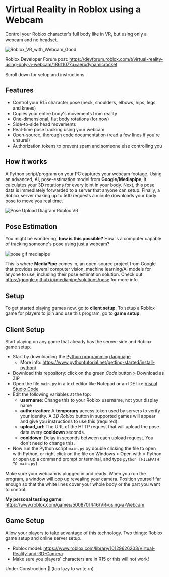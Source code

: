 # Virtual Reality in Roblox using a Webcam

Control your Roblox character's full body like in VR, but using only a webcam and no headset.

![Roblox_VR_with_Webcam_Good](https://user-images.githubusercontent.com/76597978/177058172-8a5cecb1-5693-42e7-9cfb-2e9d0b853cd0.gif)

Roblox Developer Forum post: https://devforum.roblox.com/t/virtual-reality-using-only-a-webcam/1861107?u=aerodynamicrocket

Scroll down for setup and instructions.

## Features

- Control your R15 character pose (neck, shoulders, elbows, hips, legs and knees)
- Copies your entire body's movements from reality
- One-dimensional, flat body rotations (for now)
- Side-to-side head movements
- Real-time pose tracking using your webcam
- Open-source, thorough code documentation (read a few lines if you're unsure!)
- Authorization tokens to prevent spam and someone else controlling you

## How it works

A Python script/program on your PC captures your webcam footage. Using an advanced, AI, pose-estimation model from **Google/Mediapipe**, it calculates your 3D rotations for every joint in your body. Next, this pose data is immediately forwarded to a server that anyone can setup. Finally, a Roblox server making up to 500 requests a minute downloads your body pose to move you real time.

![Pose Upload Diagram Roblox VR](https://user-images.githubusercontent.com/76597978/177061058-7f928a18-645c-41b3-a146-7886befbde47.png)

## Pose Estimation

You might be wondering, **how is this possible?** How is a computer capable of tracking someone's pose using just a webcam? 

![pose gif mediapipe](https://user-images.githubusercontent.com/76597978/177061310-efbf795e-42d4-4f07-97b7-9a7236cde33a.gif)

This is where **MediaPipe** comes in, an open-source project from Google that provides several computer vision, machine learning/AI models for anyone to use, including their pose estimation solution. Check out https://google.github.io/mediapipe/solutions/pose for more info. 

## Setup

To get started playing games now, go to **client setup**.
To setup a Roblox game for players to join and use this program, go to **game setup**.

## Client Setup

Start playing on any game that already has the server-side and Roblox game setup.

- Start by downloading the [Python programming language](https://www.python.org)
  - More info: https://www.pythontutorial.net/getting-started/install-python/
- Download this repository: click on the green *Code* button > Download as ZIP
- Open the file `main.py` in a text editor like Notepad or an IDE like [Visual Studio Code](https://code.visualstudio.com)
- Edit the following variables at the top:
  - **username**: Change this to your Roblox username, not your display name
  - **authorization**: A **temporary** access token used by servers to verify your identity. A *3D Roblox* button in supported games will appear and give you instructions to use this (required).
  - **upload_url**: The URL of the HTTP request that will upload the pose data every **cooldown** seconds.
  - **cooldown**: Delay in seconds between each upload request. You don't need to change this.
- Now run the Python script `main.py` by double clicking the file to open with Python, or right click on the file on Windows > Open with > Python or open up a command prompt or terminal, and type `python [FILEPATH TO main.py]`

Make sure your webcam is plugged in and ready. When you run the program, a window will pop up revealing your camera. Position yourself far enough so that the white lines cover your whole body or the part you want to control.

**My personal testing game**: https://www.roblox.com/games/5008701446/VR-using-a-Webcam

## Game Setup

Allow your players to take advantage of this technology. Two things: Roblox game setup and online server setup.

- Roblox model: https://www.roblox.com/library/10129626203/Virtual-Reality-and-3D-Camera
- Make sure you players' characters are in R15 or this will not work!

Under Construction 🚧
(too lazy to write rn) 
